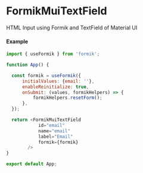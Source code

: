 # FormikMuiTextField
HTML Input using Formik and TextField of Material UI

#### Example
```js
import { useFormik } from 'formik';

function App() {

  const formik = useFormik({
      initialValues: {email: ''},
      enableReinitialize: true,
      onSubmit: (values, formikHelpers) => {
          formikHelpers.resetForm();
      },
  });

  return <FormikMuiTextField 
            id="email" 
            name="email" 
            label="Email" 
            formik={formik}
        />
}

export default App;
```